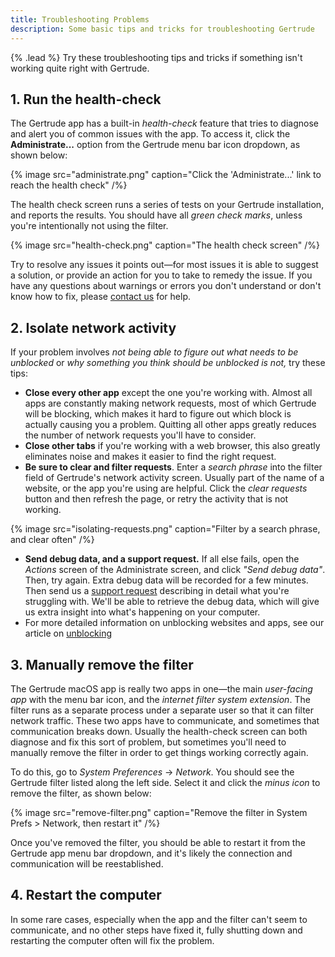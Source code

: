 ```yaml
---
title: Troubleshooting Problems
description: Some basic tips and tricks for troubleshooting Gertrude
---
```


{% .lead %} Try these troubleshooting tips and tricks if something isn't working quite
right with Gertrude.

## 1. Run the health-check

The Gertrude app has a built-in _health-check_ feature that tries to diagnose and alert
you of common issues with the app. To access it, click the **Administrate...** option from
the Gertrude menu bar icon dropdown, as shown below:

{% image src="administrate.png" caption="Click the 'Administrate...' link to reach the health check" /%}

The health check screen runs a series of tests on your Gertrude installation, and reports
the results. You should have all _green check marks_, unless you're intentionally not
using the filter.

{% image src="health-check.png" caption="The health check screen" /%}

Try to resolve any issues it points out&mdash;for most issues it is able to suggest a
solution, or provide an action for you to take to remedy the issue. If you have any
questions about warnings or errors you don't understand or don't know how to fix, please
[contact us](https://gertrude.app/contact) for help.

## 2. Isolate network activity

If your problem involves _not being able to figure out what needs to be unblocked_ or _why
something you think should be unblocked is not,_ try these tips:

- **Close every other app** except the one you're working with. Almost all apps are
  constantly making network requests, most of which Gertrude will be blocking, which makes
  it hard to figure out which block is actually causing you a problem. Quitting all other
  apps greatly reduces the number of network requests you'll have to consider.
- **Close other tabs** if you're working with a web browser, this also greatly eliminates
  noise and makes it easier to find the right request.
- **Be sure to clear and filter requests**. Enter a _search phrase_ into the filter field
  of Gertrude's network activity screen. Usually part of the name of a website, or the app
  you're using are helpful. Click the _clear requests_ button and then refresh the page,
  or retry the activity that is not working.

{% image src="isolating-requests.png" caption="Filter by a search phrase, and clear often" /%}

- **Send debug data, and a support request.** If all else fails, open the _Actions_ screen
  of the Administrate screen, and click _"Send debug data"_. Then, try again. Extra debug
  data will be recorded for a few minutes. Then send us a
  [support request](https://gertrude.app/contact) describing in detail what you're
  struggling with. We'll be able to retrieve the debug data, which will give us extra
  insight into what's happening on your computer.
- For more detailed information on unblocking websites and apps, see our article on
  [unblocking](/unblocking-guide)

## 3. Manually remove the filter

The Gertrude macOS app is really two apps in one&mdash;the main _user-facing app_ with the
menu bar icon, and the _internet filter system extension_. The filter runs as a separate
process under a separate user so that it can filter network traffic. These two apps have
to communicate, and sometimes that communication breaks down. Usually the health-check
screen can both diagnose and fix this sort of problem, but sometimes you'll need to
manually remove the filter in order to get things working correctly again.

To do this, go to _System Preferences_ &rarr; _Network_. You should see the Gertrude
filter listed along the left side. Select it and click the _minus icon_ to remove the
filter, as shown below:

{% image src="remove-filter.png" caption="Remove the filter in System Prefs > Network, then restart it" /%}

Once you've removed the filter, you should be able to restart it from the Gertrude app
menu bar dropdown, and it's likely the connection and communication will be reestablished.

## 4. Restart the computer

In some rare cases, especially when the app and the filter can't seem to communicate, and
no other steps have fixed it, fully shutting down and restarting the computer often will
fix the problem.
